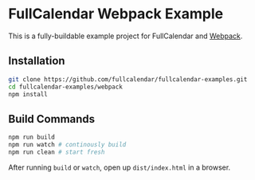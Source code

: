 
# FullCalendar Webpack Example

This is a fully-buildable example project for FullCalendar and [Webpack].


## Installation

```bash
git clone https://github.com/fullcalendar/fullcalendar-examples.git
cd fullcalendar-examples/webpack
npm install
```

## Build Commands

```bash
npm run build
npm run watch # continously build
npm run clean # start fresh
```

After running `build` or `watch`, open up `dist/index.html` in a browser.


[Webpack]: https://webpack.js.org/
